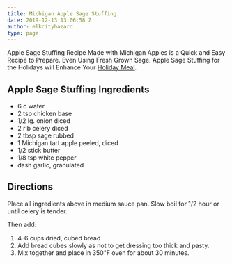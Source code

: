 ```yaml
---
title: Michigan Apple Sage Stuffing
date: 2019-12-13 13:06:58 Z
author: elkcityhazard
type: page
---
```


Apple Sage Stuffing Recipe Made with Michigan Apples is a Quick and Easy Recipe to Prepare. Even Using Fresh Grown Sage. Apple Sage Stuffing for the Holidays will Enhance Your <a href="/wordpress/recipes-for-special-occasions-and-events/" rel="noopener noreferrer" target="_blank">Holiday Meal</a>.

## Apple Sage Stuffing Ingredients

  * 6 c water
  * 2 tsp chicken base
  * 1/2 lg. onion diced
  * 2 rib celery diced
  * 2 tbsp sage rubbed
  * 1 Michigan tart apple peeled, diced
  * 1/2 stick butter
  * 1/8 tsp white pepper
  * dash garlic, granulated

## Directions

Place all ingredients above in medium sauce pan. Slow boil for 1/2 hour or until celery is tender.

Then add:

  1. 4-6 cups dried, cubed bread
  2. Add bread cubes slowly as not to get dressing too thick and pasty.
  3. Mix together and place in 350&#8457; oven for about 30 minutes.